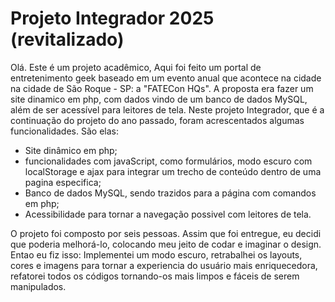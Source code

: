 # Projeto Integrador 2025 (revitalizado)


Olá. Este é um projeto acadêmico, Aqui foi feito um portal de entretenimento geek baseado em um evento anual que acontece na cidade na cidade de São Roque - SP: a "FATECon HQs". A proposta era fazer um site dinamico em php, com dados vindo de um banco de dados MySQL, além de ser acessível para leitores de tela. Neste projeto Integrador, que é a continuação do projeto do ano passado, foram acrescentados algumas funcionalidades. São elas:

- Site dinâmico em php;
- funcionalidades com javaScript, como formulários, modo escuro com localStorage e ajax para integrar um trecho de conteúdo dentro de uma pagina especifica;
- Banco de dados MySQL, sendo trazidos para a página com comandos em php;
- Acessibilidade para tornar a navegação possivel com leitores de tela.

O projeto foi composto por seis pessoas. Assim que foi entregue, eu decidi que poderia melhorá-lo, colocando meu jeito de codar e imaginar o design. Entao eu fiz isso:
Implementei um modo escuro, retrabalhei os layouts, cores e imagens para tornar a experiencia do usuário mais enriquecedora, refatorei todos os códigos tornando-os mais limpos e fáceis de serem manipulados.





